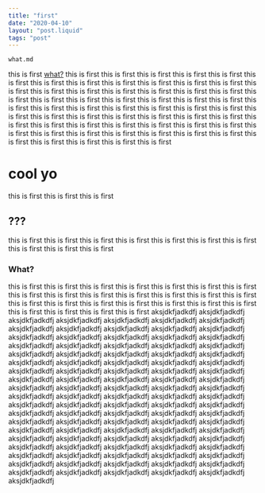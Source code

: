 ```yaml
---
title: "first"
date: "2020-04-10"
layout: "post.liquid"
tags: "post"
---
```


`what.md`

this is first
[what?](https://duck.com)
this is first
this is first
this is first
this is first
this is first
this is first
this is first
this is first
this is first
this is first
this is first
this is first
this is first
this is first
this is first
this is first
this is first
this is first
this is first
this is first
this is first
this is first
this is first
this is first
this is first
this is first
this is first
this is first
this is first
this is first
this is first
this is first
this is first
this is first
this is first
this is first
this is first
this is first
this is first
this is first
this is first
this is first
this is first
this is first
this is first
this is first
this is first
this is first
this is first
this is first
this is first
this is first
this is first
this is first
this is first
this is first
this is first
this is first
this is first
# cool yo
this is first
this is first
this is first

## ???
this is first
this is first
this is first
this is first
this is first
this is first
this is first
this is first
this is first
this is first

### What?
this is first
this is first
this is first
this is first
this is first
this is first
this is first
this is first
this is first
this is first
this is first
this is first
this is first
this is first
this is first
this is first
this is first
this is first
this is first
this is first
this is first
this is first
this is first
this is first
this is first
aksjdkfjadkdfj
aksjdkfjadkdfj
aksjdkfjadkdfj
aksjdkfjadkdfj
aksjdkfjadkdfj
aksjdkfjadkdfj
aksjdkfjadkdfj
aksjdkfjadkdfj
aksjdkfjadkdfj
aksjdkfjadkdfj
aksjdkfjadkdfj
aksjdkfjadkdfj
aksjdkfjadkdfj
aksjdkfjadkdfj
aksjdkfjadkdfj
aksjdkfjadkdfj
aksjdkfjadkdfj
aksjdkfjadkdfj
aksjdkfjadkdfj
aksjdkfjadkdfj
aksjdkfjadkdfj
aksjdkfjadkdfj
aksjdkfjadkdfj
aksjdkfjadkdfj
aksjdkfjadkdfj
aksjdkfjadkdfj
aksjdkfjadkdfj
aksjdkfjadkdfj
aksjdkfjadkdfj
aksjdkfjadkdfj
aksjdkfjadkdfj
aksjdkfjadkdfj
aksjdkfjadkdfj
aksjdkfjadkdfj
aksjdkfjadkdfj
aksjdkfjadkdfj
aksjdkfjadkdfj
aksjdkfjadkdfj
aksjdkfjadkdfj
aksjdkfjadkdfj
aksjdkfjadkdfj
aksjdkfjadkdfj
aksjdkfjadkdfj
aksjdkfjadkdfj
aksjdkfjadkdfj
aksjdkfjadkdfj
aksjdkfjadkdfj
aksjdkfjadkdfj
aksjdkfjadkdfj
aksjdkfjadkdfj
aksjdkfjadkdfj
aksjdkfjadkdfj
aksjdkfjadkdfj
aksjdkfjadkdfj
aksjdkfjadkdfj
aksjdkfjadkdfj
aksjdkfjadkdfj
aksjdkfjadkdfj
aksjdkfjadkdfj
aksjdkfjadkdfj
aksjdkfjadkdfj
aksjdkfjadkdfj
aksjdkfjadkdfj
aksjdkfjadkdfj
aksjdkfjadkdfj
aksjdkfjadkdfj
aksjdkfjadkdfj
aksjdkfjadkdfj
aksjdkfjadkdfj
aksjdkfjadkdfj
aksjdkfjadkdfj
aksjdkfjadkdfj
aksjdkfjadkdfj
aksjdkfjadkdfj
aksjdkfjadkdfj
aksjdkfjadkdfj
aksjdkfjadkdfj
aksjdkfjadkdfj
aksjdkfjadkdfj
aksjdkfjadkdfj
aksjdkfjadkdfj
aksjdkfjadkdfj
aksjdkfjadkdfj
aksjdkfjadkdfj
aksjdkfjadkdfj
aksjdkfjadkdfj
aksjdkfjadkdfj
aksjdkfjadkdfj
aksjdkfjadkdfj
aksjdkfjadkdfj
aksjdkfjadkdfj
aksjdkfjadkdfj
aksjdkfjadkdfj
aksjdkfjadkdfj
aksjdkfjadkdfj
aksjdkfjadkdfj
aksjdkfjadkdfj
aksjdkfjadkdfj